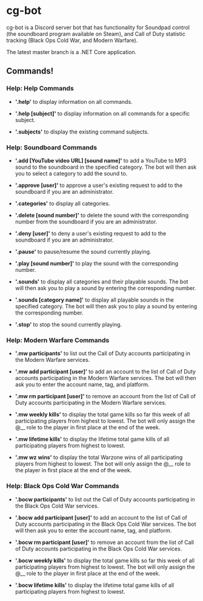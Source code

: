 # cg-bot

cg-bot is a Discord server bot that has functionality for Soundpad control (the soundboard program available on Steam), and Call of Duty statistic tracking (Black Ops Cold War, and Modern Warfare).

The latest master branch is a .NET Core application.

## Commands!

### Help: Help Commands

- **'.help'** to display information on all commands.

- **'.help [subject]'** to display information on all commands for a specific subject.

- **'.subjects'** to display the existing command subjects.

### Help: Soundboard Commands

- **'.add [YouTube video URL] [sound name]'** to add a YouTube to MP3 sound to the soundboard in the specified category.
The bot will then ask you to select a category to add the sound to.

- **'.approve [user]'** to approve a user's existing request to add to the soundboard if you are an administrator.

- **'.categories'** to display all categories.

- **'.delete [sound number]'** to delete the sound with the corresponding number from the soundboard if you are an administrator.

- **'.deny [user]'** to deny a user's existing request to add to the soundboard if you are an administrator.

- **'.pause'** to pause/resume the sound currently playing.

- **'.play [sound number]'** to play the sound with the corresponding number.

- **'.sounds'** to display all categories and their playable sounds.
The bot will then ask you to play a sound by entering the corresponding number.

- **'.sounds [category name]'** to display all playable sounds in the specified category.
The bot will then ask you to play a sound by entering the corresponding number.

- **'.stop'** to stop the sound currently playing.

### Help: Modern Warfare Commands

- **'.mw participants'** to list out the Call of Duty accounts participating in the Modern Warfare services.

- **'.mw add participant [user]'** to add an account to the list of Call of Duty accounts participating in the Modern Warfare services.
The bot will then ask you to enter the account name, tag, and platform.

- **'.mw rm participant [user]'** to remove an account from the list of Call of Duty accounts participating in the Modern Warfare services.

- **'.mw weekly kills'** to display the total game kills so far this week of all participating players from highest to lowest.
The bot will only assign the @__ role to the player in first place at the end of the week.

- **'.mw lifetime kills'** to display the lifetime total game kills of all participating players from highest to lowest.

- **'.mw wz wins'** to display the total Warzone wins of all participating players from highest to lowest.
The bot will only assign the @__ role to the player in first place at the end of the week.



### Help: Black Ops Cold War Commands

- **'.bocw participants'** to list out the Call of Duty accounts participating in the Black Ops Cold War services.

- **'.bocw add participant [user]'** to add an account to the list of Call of Duty accounts participating in the Black Ops Cold War services.
The bot will then ask you to enter the account name, tag, and platform.

- **'.bocw rm participant [user]'** to remove an account from the list of Call of Duty accounts participating in the Black Ops Cold War services.

- **'.bocw weekly kills'** to display the total game kills so far this week of all participating players from highest to lowest.
The bot will only assign the @__ role to the player in first place at the end of the week.

- **'.bocw lifetime kills'** to display the lifetime total game kills of all participating players from highest to lowest.
